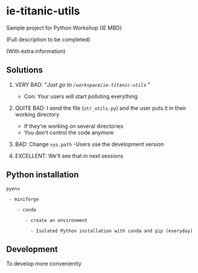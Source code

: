 # ie-titanic-utils
Sample project for Python Workshop (IE MBD)

(Full description to be completed)

(With extra information)

## Solutions

1. VERY BAD: "*Just go to `/workspace/ie-titanic-utils`* "
    - Con: Your users will start polluting everything

2. QUITE BAD: I send the file (`str_utils.py`) and the user puts it in their working directory
    - If they're working on several directories
    - You don't control the code anymore

3. BAD: Change `sys.path`
    -Users use the development version

4. EXCELLENT: We'll see that in next sessions

## Python installation

```
pyenv

 - miniforge
    
    - conda
       
       - create an environment
          
         - Isolated Python installation with conda and pip (everyday)
```
## Development

To develop more conveniently

